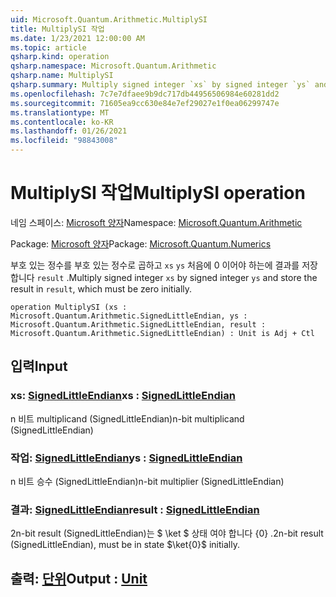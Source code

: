 ```yaml
---
uid: Microsoft.Quantum.Arithmetic.MultiplySI
title: MultiplySI 작업
ms.date: 1/23/2021 12:00:00 AM
ms.topic: article
qsharp.kind: operation
qsharp.namespace: Microsoft.Quantum.Arithmetic
qsharp.name: MultiplySI
qsharp.summary: Multiply signed integer `xs` by signed integer `ys` and store the result in `result`, which must be zero initially.
ms.openlocfilehash: 7c7e7dfaee9b9dc717db44956506984e60281dd2
ms.sourcegitcommit: 71605ea9cc630e84e7ef29027e1f0ea06299747e
ms.translationtype: MT
ms.contentlocale: ko-KR
ms.lasthandoff: 01/26/2021
ms.locfileid: "98843008"
---
```

# <a name="multiplysi-operation"></a><span data-ttu-id="c7446-102">MultiplySI 작업</span><span class="sxs-lookup"><span data-stu-id="c7446-102">MultiplySI operation</span></span>

<span data-ttu-id="c7446-103">네임 스페이스: [Microsoft 양자](xref:Microsoft.Quantum.Arithmetic)</span><span class="sxs-lookup"><span data-stu-id="c7446-103">Namespace: [Microsoft.Quantum.Arithmetic](xref:Microsoft.Quantum.Arithmetic)</span></span>

<span data-ttu-id="c7446-104">Package: [Microsoft 양자](https://nuget.org/packages/Microsoft.Quantum.Numerics)</span><span class="sxs-lookup"><span data-stu-id="c7446-104">Package: [Microsoft.Quantum.Numerics](https://nuget.org/packages/Microsoft.Quantum.Numerics)</span></span>


<span data-ttu-id="c7446-105">부호 있는 정수를 부호 있는 정수로 곱하고 `xs` `ys` 처음에 0 이어야 하는에 결과를 저장 합니다 `result` .</span><span class="sxs-lookup"><span data-stu-id="c7446-105">Multiply signed integer `xs` by signed integer `ys` and store the result in `result`, which must be zero initially.</span></span>

```qsharp
operation MultiplySI (xs : Microsoft.Quantum.Arithmetic.SignedLittleEndian, ys : Microsoft.Quantum.Arithmetic.SignedLittleEndian, result : Microsoft.Quantum.Arithmetic.SignedLittleEndian) : Unit is Adj + Ctl
```


## <a name="input"></a><span data-ttu-id="c7446-106">입력</span><span class="sxs-lookup"><span data-stu-id="c7446-106">Input</span></span>

### <a name="xs--signedlittleendian"></a><span data-ttu-id="c7446-107">xs: [SignedLittleEndian](xref:Microsoft.Quantum.Arithmetic.SignedLittleEndian)</span><span class="sxs-lookup"><span data-stu-id="c7446-107">xs : [SignedLittleEndian](xref:Microsoft.Quantum.Arithmetic.SignedLittleEndian)</span></span>

<span data-ttu-id="c7446-108">n 비트 multiplicand (SignedLittleEndian)</span><span class="sxs-lookup"><span data-stu-id="c7446-108">n-bit multiplicand (SignedLittleEndian)</span></span>


### <a name="ys--signedlittleendian"></a><span data-ttu-id="c7446-109">작업: [SignedLittleEndian](xref:Microsoft.Quantum.Arithmetic.SignedLittleEndian)</span><span class="sxs-lookup"><span data-stu-id="c7446-109">ys : [SignedLittleEndian](xref:Microsoft.Quantum.Arithmetic.SignedLittleEndian)</span></span>

<span data-ttu-id="c7446-110">n 비트 승수 (SignedLittleEndian)</span><span class="sxs-lookup"><span data-stu-id="c7446-110">n-bit multiplier (SignedLittleEndian)</span></span>


### <a name="result--signedlittleendian"></a><span data-ttu-id="c7446-111">결과: [SignedLittleEndian](xref:Microsoft.Quantum.Arithmetic.SignedLittleEndian)</span><span class="sxs-lookup"><span data-stu-id="c7446-111">result : [SignedLittleEndian](xref:Microsoft.Quantum.Arithmetic.SignedLittleEndian)</span></span>

<span data-ttu-id="c7446-112">2n-bit result (SignedLittleEndian)는 $ \ket $ 상태 여야 합니다 {0} .</span><span class="sxs-lookup"><span data-stu-id="c7446-112">2n-bit result (SignedLittleEndian), must be in state $\ket{0}$ initially.</span></span>



## <a name="output--unit"></a><span data-ttu-id="c7446-113">출력: [단위](xref:microsoft.quantum.lang-ref.unit)</span><span class="sxs-lookup"><span data-stu-id="c7446-113">Output : [Unit](xref:microsoft.quantum.lang-ref.unit)</span></span>

